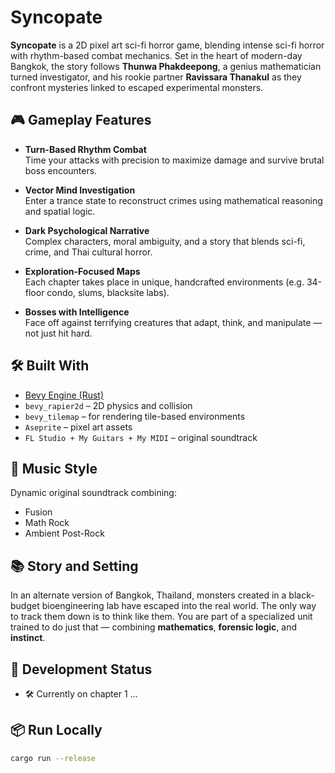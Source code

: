 # Syncopate

**Syncopate** is a 2D pixel art sci-fi horror game, blending intense sci-fi horror with rhythm-based combat mechanics. Set in the heart of modern-day Bangkok, the story follows **Thunwa Phakdeepong**, a genius mathematician turned investigator, and his rookie partner **Ravissara Thanakul** as they confront mysteries linked to escaped experimental monsters.

## 🎮 Gameplay Features

- **Turn-Based Rhythm Combat**  
  Time your attacks with precision to maximize damage and survive brutal boss encounters.

- **Vector Mind Investigation**  
  Enter a trance state to reconstruct crimes using mathematical reasoning and spatial logic.

- **Dark Psychological Narrative**  
  Complex characters, moral ambiguity, and a story that blends sci-fi, crime, and Thai cultural horror.

- **Exploration-Focused Maps**  
  Each chapter takes place in unique, handcrafted environments (e.g. 34-floor condo, slums, blacksite labs).

- **Bosses with Intelligence**  
  Face off against terrifying creatures that adapt, think, and manipulate — not just hit hard.

## 🛠️ Built With

- [Bevy Engine (Rust)](https://bevyengine.org/)
- `bevy_rapier2d` – 2D physics and collision
- `bevy_tilemap` – for rendering tile-based environments
- `Aseprite` – pixel art assets
- `FL Studio + My Guitars + My MIDI` – original soundtrack

## 🎵 Music Style

Dynamic original soundtrack combining:

- Fusion
- Math Rock
- Ambient Post-Rock

## 📚 Story and Setting

In an alternate version of Bangkok, Thailand, monsters created in a black-budget bioengineering lab have escaped into the real world. The only way to track them down is to think like them. You are part of a specialized unit trained to do just that — combining **mathematics**, **forensic logic**, and **instinct**.

## 🚧 Development Status

- 🛠️ Currently on chapter 1 ...

## 📦 Run Locally

```bash
cargo run --release
```
